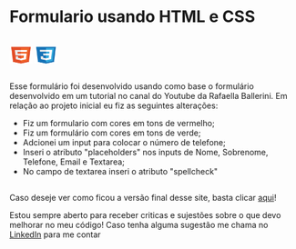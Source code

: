 # Formulario usando HTML e CSS
<div style="display: inline_block"><br>
  <img align="center" alt="Matheus-HTML" height="30" width="40" src="https://raw.githubusercontent.com/devicons/devicon/master/icons/html5/html5-original.svg">
  <img align="center" alt="Matheus-CSS" height="30" width="40" src="https://raw.githubusercontent.com/devicons/devicon/master/icons/css3/css3-original.svg">
</div>
<br>

Esse formulário foi desenvolvido usando como base o formulário desenvolvido em um tutorial no canal do <a>Youtube</a> da <a>Rafaella Ballerini</a>.
Em relação ao projeto inicial eu fiz as seguintes alterações:

- Fiz um formulario com cores em tons de vermelho;
- Fiz um formulário com cores em tons de verde;
- Adcionei um input para colocar o número de telefone;
- Inseri o atributo "placeholders" nos inputs de Nome, Sobrenome, Telefone, Email e Textarea;
- No campo de textarea inseri o atributo "spellcheck"

##

Caso deseje ver como ficou a versão final desse site, basta clicar <a href="https://matheuskerscher.github.io/Formulario-html-css/formulario.html"  target="_blank">aqui</a>!

Estou sempre aberto para receber criticas e sujestões sobre o que devo melhorar no meu código! 
Caso tenha alguma sugestão me chama no <a href="https://www.linkedin.com/in/matheus-kerscher/"  target="_blank">LinkedIn</a> para me contar
